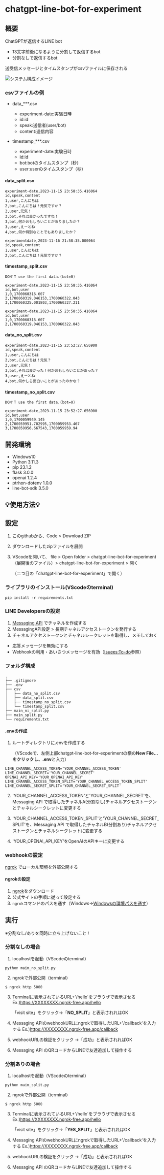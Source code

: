 # chatgpt-line-bot-for-experiment

## 概要

ChatGPTが返信するLINE bot
* 13文字前後になるように分割して返信するbot
* 分割なしで返信するbot


送受信メッセージとタイムスタンプがcsvファイルに保存される

![システム構成イメージ](https://github.com/ayakakawabe/chatgpt-line-bot-for-experiment/assets/103473179/200b8603-aebe-4ac4-b92a-c354416d6309)


### csvファイルの例

* data_***.csv
  * experiment-date:実験日時
  * id:id
  * speak:送信者(user/bot)
  * content:送信内容
    
* timestamp_***.csv
  * experiment-date:実験日時
  * id:id
  * bot:botのタイムスタンプ（秒）
  * user:userのタイムスタンプ（秒）
    
#### data_split.csv
```
experiment-date,2023-11-15 23:58:35.416064
id,speak,content
1,user,こんにちは
2,bot,こんにちは！元気ですか？
2,user,元気！
3,bot,それは良かったですね！
3,bot,何かおもしろいことがありましたか？
3,user,えーとね
4,bot,何か特別なことでもありましたか？

experimentdate,2023-11-16 21:58:35.000064
id,speak,content
1,user,こんにちは
2,bot,こんにちは！元気ですか？
```

#### timestamp_split.csv
```
DON'T use the first data.(bot=0)

experiment-date,2023-11-15 23:58:35.416064
id,bot,user
1,0,1700060316.607
2,1700060319.046153,1700060322.043
3,1700060325.001803,1700060327.211

experiment-date,2023-11-15 23:58:35.416064
id,bot,user
1,0,1700060316.607
2,1700060319.046153,1700060322.043
```

#### data_no_split.csv
```
experiment-date,2023-11-15 23:52:27.656900
id,speak,content
1,user,こんにちは
2,bot,こんにちは！元気？
2,user,元気！
3,bot,それは良かった！何かおもしろいことがあった？
3,user,えーとね
4,bot,何かしら面白いことがあったのかな？
```

#### timestamp_no_split.csv
```
DON'T use the first data.(bot=0)

experiment-date,2023-11-15 23:52:27.656900
id,bot,user
1,0,1700059949.145
2,1700059951.702995,1700059953.467
3,1700059956.667543,1700059959.94
```


## 開発環境

* Windows10
* Python 3.11.3
* pip 23.1.2
* flask 3.0.0
* openai 1.2.4
* ptrhon-dotenv 1.0.0
* line-bot-sdk 3.5.0

## 💡使用方法💡

## 設定

1. このgithubから、Code > Download ZIP
2. ダウンロードしたzipファイルを展開
3. VScodeを開いて、 file > Open folder > chatgpt-line-bot-for-experiment（展開後のファイル）> chatgpt-line-bot-for-experiment > 開く

   （二つ目の「chatgpt-line-bot-for-experiment」で開く）

### ライブラリのインストール(VScodeのterminal)
```
pip install -r requirements.txt
```

### LINE Developersの設定

1. [Messaging API](https://developers.line.biz/ja/docs/messaging-api/getting-started/) でチャネルを作成する
2. MessagingAPI設定 > 長期チャネルアクセストークンを発行する
3. チャネルアクセストークンとチャネルシークレットを取得し、メモしておく

* 応答メッセージを無効にする
* Webhookの利用・あいさつメッセージを有効（[Isuees:To-do](https://github.com/ayakakawabe/chatgpt-line-bot-for-experiment/issues/1)参照）

### フォルダ構成

```
.
├── .gitignore
├── .env
├── csv
│   ├── data_no_split.csv
│   ├── data_split.csv
│   ├── timestamp_no_split.csv
│   └── timestamp_split.csv
├── main_ni_split.py
├── main_split.py
└── requirements.txt
```

#### .envの作成

1. ルートディレクトリに.envを作成する

   （VScodeで、左側上部chatgpt-line-bot-for-experimentの横の**New File...**をクリックし、**.env**と入力）

```
LINE_CHANNEL_ACCESS_TOKEN='YOUR_CHANNEL_ACCESS_TOKEN'
LINE_CHANNEL_SECRET='YOUR_CHANNEL_SECRET'
OPENAI_API_KEY='YOUR_OPENAI_API_KEY'
LINE_CHANNEL_ACCESS_TOKEN_SPLIT='YOUR_CHANNEL_ACCESS_TOKEN_SPLIT'
LINE_CHANNEL_SECRET_SPLIT='YOUR_CHANNEL_SECRET_SPLIT'
```

2. 'YOUR_CHANNEL_ACCESS_TOKEN'と'YOUR_CHANNEL_SECRET'を、Messaging API で取得したチャネルA(分割なし)チャネルアクセストークンとチャネルシークレットに変更する
3. 'YOUR_CHANNEL_ACCESS_TOKEN_SPLIT'と'YOUR_CHANNEL_SECRET_SPLIT'を、Messaging API で取得したチャネルB(分割あり)チャネルアクセストークンとチャネルシークレットに変更する

4. 'YOUR_OPENAI_API_KEY'をOpenAIのAPIキーに変更する


### webhookの設定

[ngrok](https://ngrok.com/) でローカル環境を外部公開する

#### ngrokの設定
1. [ngrok](https://ngrok.com/)をダウンロード
2. 公式サイトの手順に従って設定する
3. `ngrok`コマンドのパスを通す（Windows→[Windowsの環境パスを通す](https://realize.jounin.jp/path.html)）



## 実行
※分割なし/ありを同時に立ち上げないこと！

### 分割なしの場合

1. localhostを起動（VScodeのterminal）
```
python main_no_split.py
```

2. ngrokで外部公開（terminal）
```
$ ngrok http 5000
```
3. Terminalに表示されているURL+'/hello'をブラウザで表示させる
   Ex.)https://XXXXXXXX.ngrok-free.app/hello

   「visit site」をクリック→「**NO_SPLIT**」と表示されれはOK

4. Messaging APIのwebhookURLにngrokで取得したURL+'/callback'を入力する
  Ex.)https://XXXXXXXX.ngrok-free.app/callback

5. webhookURLの検証をクリック
→「成功」と表示されればOK

6. Messaging API のQRコードからLINEで友達追加して操作する


### 分割ありの場合

1. localhostを起動（VScodeのterminal）
```
python main_split.py
```

2. ngrokで外部公開（terminal）
```
$ ngrok http 5000
```
3. Terminalに表示されているURL+'/hello'をブラウザで表示させる
   Ex.)https://XXXXXXXX.ngrok-free.app/hello

   「visit site」をクリック→「**YES_SPLIT**」と表示されれはOK
   
5. Messaging APIのwebhookURLにngrokで取得したURL+'/callback'を入力する
  Ex.)https://XXXXXXXX.ngrok-free.app/callback

4. webhookURLの検証をクリック
→「成功」と表示されればOK

5. Messaging API のQRコードからLINEで友達追加して操作する

